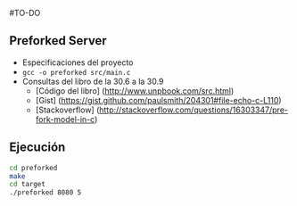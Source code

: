 #TO-DO

## Preforked Server

* Especificaciones del proyecto 
* ```gcc -o preforked src/main.c```
* Consultas del libro de la 30.6 a la 30.9
    + [Código del libro] (http://www.unpbook.com/src.html)
    + [Gist] (https://gist.github.com/paulsmith/204301#file-echo-c-L110)
    + [Stackoverflow] (http://stackoverflow.com/questions/16303347/pre-fork-model-in-c)
    
## Ejecución 

```bash
cd preforked 
make
cd target
./preforked 8080 5
```
